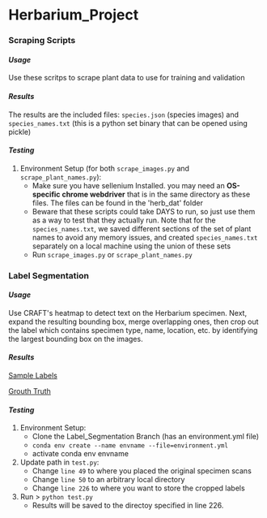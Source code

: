 # Herbarium_Project

### Scraping Scripts
#### *Usage*
Use these scritps to scrape plant data to use for training and validation

#### *Results*
The results are the included files: `species.json` (species images) and `species_names.txt` (this is a python set binary that can be opened using pickle)

#### *Testing*
1. Environment Setup (for both `scrape_images.py` and  `scrape_plant_names.py`): 
      * Make sure you have sellenium Installed. you may need an **OS-specific chrome webdriver** that is in the same directory as these files. The files can be found in the 'herb_dat' folder
      * Beware that these scripts could take DAYS to run, so just use them as a way to test that they actually run. Note that for the `species_names.txt`,
        we saved different sections of the set of plant names to avoid any memory issues, and created `species_names.txt` separately on a local machine
        using the union of these sets
      * Run `scrape_images.py` or  `scrape_plant_names.py`

### Label Segmentation
#### *Usage*
Use CRAFT's heatmap to detect text on the Herbarium specimen. Next, expand the resulting bounding box, merge overlapping ones, then crop out the label which contains specimen type, name, location, etc. by identifying the largest bounding box on the images. 

#### *Results* 
[Sample Labels](https://drive.google.com/file/d/1YqlqDSl7fUcgLrR02slxLUG_mLXbevEF/view?usp=sharing) 

[Grouth Truth](https://github.com/mzheng27/Herbarium_Project/blob/main/words.txt) 

#### *Testing* 
1. Environment Setup: 
      * Clone the Label_Segmentation Branch (has an environment.yml file) 
      * `conda env create --name envname --file=environment.yml`
      * activate conda env envname
2. Update path in `test.py`: 
      * Change `line 49` to where you placed the original specimen scans  
      * Change `line 50` to an arbitrary local directory
      * Change `line 226` to where you want to store the cropped labels
3. Run > `python test.py`
      * Results will be saved to the directoy specified in line 226. 
